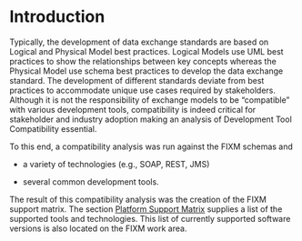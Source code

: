# Introduction

Typically, the development of data exchange standards are based on
Logical and Physical Model best practices. Logical Models use UML best
practices to show the relationships between key concepts whereas the
Physical Model use schema best practices to develop the data exchange
standard. The development of different standards deviate from best
practices to accommodate unique use cases required by stakeholders.
Although it is not the responsibility of exchange models to be
“compatible” with various development tools, compatibility is indeed
critical for stakeholder and industry adoption making an analysis of
Development Tool Compatibility essential.

To this end, a compatibility analysis was run against the FIXM schemas
and

- a variety of technologies (e.g., SOAP, REST, JMS)

- several common development tools.  

The result of this compatibility analysis was the creation of the FIXM
support matrix. The section [Platform Support Matrix](fixm-development-tool-compatibility/platform-support-matrix)
supplies a list of the supported tools and technologies. This list of
currently supported software versions is also located on the FIXM work
area.
